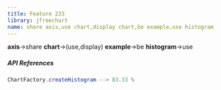 ```yaml
---
title: Feature 233
library: jfreechart
name: share axis,use chart,display chart,be example,use histogram
---
```


**axis**->share **chart**->(use,display) **example**->be **histogram**->use 

##### API References

```java
ChartFactory.createHistogram --> 83.33 %
```
